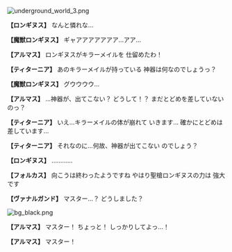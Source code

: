
![underground_world_3.png](../images/backgrounds/underground_world_3.png)

**【ロンギヌス】**
なんと憐れな…

**【魔獣ロンギヌス】**
ギャアアアアアアア…アア…

**【アルマス】**
ロンギヌスがキラーメイルを
仕留めたわ！

**【ティターニア】**
あのキラーメイルが持っている
神器は何なのでしょうっ？

**【魔獣ロンギヌス】**
グウウウウ…

**【アルマス】**
…神器が、出てこない？
どうして！？
まだとどめを差していないのっ？

**【ティターニア】**
いえ…キラーメイルの体が崩れて
いきます…
確かにとどめは差しています…

**【ティターニア】**
それなのに…何故、神器が出てこない
のでしょう？

**【ロンギヌス】**
…………

**【フォルカス】**
向こうは終わったようですね
やはり聖槍ロンギヌスの力は
強大です

**【ヴァナルガンド】**
マスター…？
どうしました？

![bg_black.png](../images/backgrounds/bg_black.png)

**【アルマス】**
マスター！
ちょっと！
しっかりしてよっ…！

**【アルマス】**
マスター！
